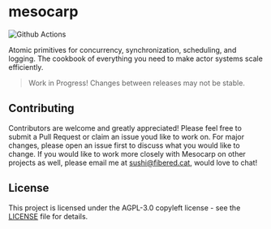 # mesocarp

![Github Actions](https://github.com/TheMesocarp/mesocarp/workflows/rust/badge.svg)

Atomic primitives for concurrency, synchronization, scheduling, and logging. The cookbook of everything you need to make actor systems scale efficiently.

> Work in Progress! Changes between releases may not be stable.

## Contributing

Contributors are welcome and greatly appreciated! Please feel free to submit a Pull Request or claim an issue youd like to work on. For major changes, please open an issue first to discuss what you would like to change. If you would like to work more closely with Mesocarp on other projects as well, please email me at sushi@fibered.cat, would love to chat!

## License

This project is licensed under the AGPL-3.0 copyleft license - see the [LICENSE](LICENSE) file for details.
